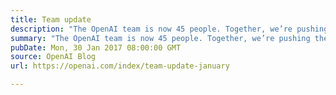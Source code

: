 ```yaml
---
title: Team update
description: "The OpenAI team is now 45 people. Together, we’re pushing the frontier of AI capabilities—whether by validating novel ideas, creating new software systems, or deploying machine learning on robots."
summary: "The OpenAI team is now 45 people. Together, we’re pushing the frontier of AI capabilities—whether by validating novel ideas, creating new software systems, or deploying machine learning on robots."
pubDate: Mon, 30 Jan 2017 08:00:00 GMT
source: OpenAI Blog
url: https://openai.com/index/team-update-january

---
```



